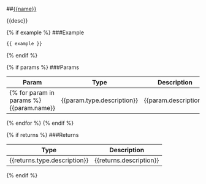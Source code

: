 ##[{{name}}]({{sourceLink}})

{{desc}}

{% if example %}
###Example
```javascript
{{ example }}
```
{% endif %}

{% if params %}
###Params

Param | Type | Description
--- | --- | ---
{% for param in params %}{{param.name}} | {{param.type.description}} | {{param.description}}
{% endfor %}
{% endif %}

{% if returns %}
###Returns

Type | Description
--- | ---
{{returns.type.description}} | {{returns.description}}
{% endif %}
